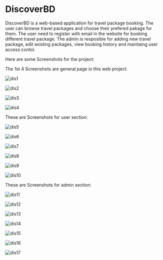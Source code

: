 # DiscoverBD
DiscoverBD is a web-based application for travel package booking. The user can browse travel packages and choose their prefered pakage for them. The user need to 
register with email in the website for booking different travel package. The admin is resposible for adding new travel package, edit existing packages, view booking 
history and maintaing user access contol. 

Here are some Screenshots for the project:

The 1st 4 Screenshots are general page in this web project.

![dis1](https://github.com/nure-jannat/Elaborate-Marksheet-using-PHP-HTML-CSS/assets/106591934/c808903e-4267-4978-9ccf-d16387ff69d8)

![dis2](https://github.com/nure-jannat/Elaborate-Marksheet-using-PHP-HTML-CSS/assets/106591934/852e1bff-6d47-4b23-a6f8-8b074ccafca3)

![dis3](https://github.com/nure-jannat/Elaborate-Marksheet-using-PHP-HTML-CSS/assets/106591934/d9176e27-bb60-41a1-92c7-09d272ae63bc)

![dis4](https://github.com/nure-jannat/Elaborate-Marksheet-using-PHP-HTML-CSS/assets/106591934/3faff3d7-315c-4ae6-bbde-577cd2961bb0)


These are Screenshots for user section: 


![dis5](https://github.com/nure-jannat/Elaborate-Marksheet-using-PHP-HTML-CSS/assets/106591934/cc9e2502-17a3-4c60-9fd8-c8d3f7ddeeba)

![dis6](https://github.com/nure-jannat/Elaborate-Marksheet-using-PHP-HTML-CSS/assets/106591934/52dcbd70-687b-479a-afd1-8b738636595f)

![dis7](https://github.com/nure-jannat/Elaborate-Marksheet-using-PHP-HTML-CSS/assets/106591934/50d159ab-942d-4a55-89ff-3b15df2226d4)

![dis8](https://github.com/nure-jannat/Elaborate-Marksheet-using-PHP-HTML-CSS/assets/106591934/f2ff9b1c-23ac-4c52-89a1-e9286983eabc)

![dis9](https://github.com/nure-jannat/Elaborate-Marksheet-using-PHP-HTML-CSS/assets/106591934/756c568a-2a55-4e9f-869e-a893fe064dda)

![dis10](https://github.com/nure-jannat/Elaborate-Marksheet-using-PHP-HTML-CSS/assets/106591934/29274229-97a8-4928-b519-8026556ca68b)


These are Screenshots for admin section: 


![dis11](https://github.com/nure-jannat/Elaborate-Marksheet-using-PHP-HTML-CSS/assets/106591934/42f79cc8-1282-48c7-9130-13554c097a37)

![dis12](https://github.com/nure-jannat/Elaborate-Marksheet-using-PHP-HTML-CSS/assets/106591934/e8cf1ae8-f30c-47c8-a925-36864b6d1873)

![dis13](https://github.com/nure-jannat/Elaborate-Marksheet-using-PHP-HTML-CSS/assets/106591934/a5425bf2-ff19-4da3-8acd-567cbbf6376a)

![dis14](https://github.com/nure-jannat/Elaborate-Marksheet-using-PHP-HTML-CSS/assets/106591934/86ca8a3c-6763-4d3c-9d43-0c8f22eff51f)

![dis15](https://github.com/nure-jannat/Elaborate-Marksheet-using-PHP-HTML-CSS/assets/106591934/d65b0228-ed34-44d4-873f-e41867ff1af0)

![dis16](https://github.com/nure-jannat/Elaborate-Marksheet-using-PHP-HTML-CSS/assets/106591934/57e02c18-0364-4c4c-a9a7-6f7b5c36929b)

![dis17](https://github.com/nure-jannat/Elaborate-Marksheet-using-PHP-HTML-CSS/assets/106591934/66242b63-00c2-4b28-a8d1-b3583493af9e)




